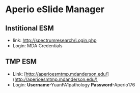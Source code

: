 # Aperio eSlide Manager

## Institional ESM
- link: [http://spectrumresearch/Login.php](http://spectrumresearch/Login.php)
- Login: MDA Credentials


## TMP ESM
- Link: [http://aperioesmtmp.mdanderson.edu/](http://aperioesmtmp.mdanderson.edu/)
- Login: **Username**-YuanFA1pathology **Password**-Aperio176
